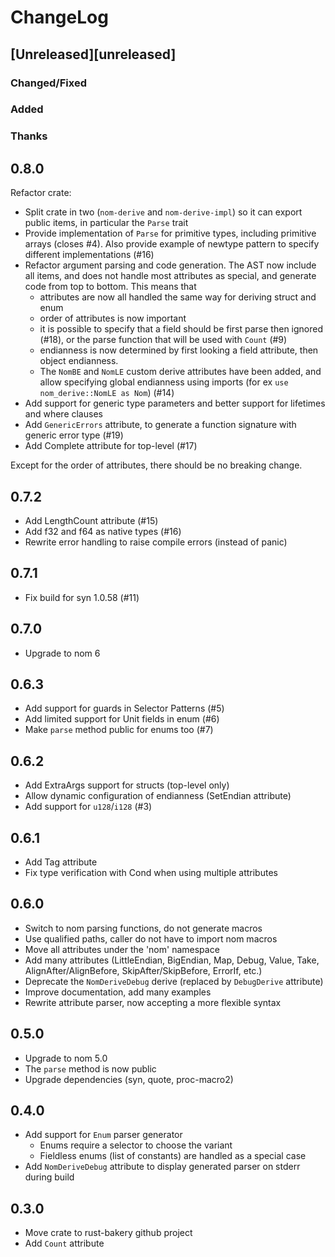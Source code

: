 # ChangeLog

## [Unreleased][unreleased]

### Changed/Fixed

### Added

### Thanks

## 0.8.0

Refactor crate:

- Split crate in two (`nom-derive` and `nom-derive-impl`) so it can export public items, in particular the `Parse` trait
- Provide implementation of `Parse` for primitive types, including primitive arrays (closes #4). Also provide example of newtype pattern to specify different implementations (#16)
- Refactor argument parsing and code generation. The AST now include all items, and does not handle most attributes as special, and generate code from top to bottom. This means that
  - attributes are now all handled the same way for deriving struct and enum
  - order of attributes is now important
  - it is possible to specify that a field should be first parse then ignored (#18), or the parse function that will be used with `Count` (#9)
  - endianness is now determined by first looking a field attribute, then object endianness.
  - The `NomBE` and `NomLE` custom derive attributes have been added, and allow specifying global endianness using imports (for ex `use nom_derive::NomLE as Nom`) (#14)
- Add support for generic type parameters and better support for lifetimes and where clauses
- Add `GenericErrors` attribute, to generate a function signature with generic error type (#19)
- Add Complete attribute for top-level (#17)

Except for the order of attributes, there should be no breaking change.

## 0.7.2

- Add LengthCount attribute (#15)
- Add f32 and f64 as native types (#16)
- Rewrite error handling to raise compile errors (instead of panic)

## 0.7.1

- Fix build for syn 1.0.58 (#11)

## 0.7.0

- Upgrade to nom 6

## 0.6.3

- Add support for guards in Selector Patterns (#5)
- Add limited support for Unit fields in enum (#6)
- Make `parse` method public for enums too (#7)

## 0.6.2

- Add ExtraArgs support for structs (top-level only)
- Allow dynamic configuration of endianness (SetEndian attribute)
- Add support for `u128`/`i128` (#3)

## 0.6.1

- Add Tag attribute
- Fix type verification with Cond when using multiple attributes

## 0.6.0

- Switch to nom parsing functions, do not generate macros
- Use qualified paths, caller do not have to import nom macros
- Move all attributes under the 'nom' namespace
- Add many attributes (LittleEndian, BigEndian, Map, Debug, Value, Take,
  AlignAfter/AlignBefore, SkipAfter/SkipBefore, ErrorIf, etc.)
- Deprecate the `NomDeriveDebug` derive (replaced by `DebugDerive` attribute)
- Improve documentation, add many examples
- Rewrite attribute parser, now accepting a more flexible syntax

## 0.5.0

- Upgrade to nom 5.0
- The `parse` method is now public
- Upgrade dependencies (syn, quote, proc-macro2)

## 0.4.0

- Add support for `Enum` parser generator
  - Enums require a selector to choose the variant
  - Fieldless enums (list of constants) are handled as a special case
- Add `NomDeriveDebug` attribute to display generated parser on stderr during build

## 0.3.0

- Move crate to rust-bakery github project
- Add `Count` attribute